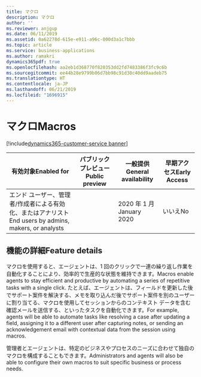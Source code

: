 ```yaml
---
title: マクロ
description: マクロ
author: ''
ms.reviewer: anjgup
ms.date: 06/11/2019
ms.assetid: 0a62278d-615e-e911-a96c-000d3a1c7bbb
ms.topic: article
ms.service: business-applications
ms.author: ramakri
dynamics365pdf: true
ms.openlocfilehash: aa2eb1d368770f820353dd2fd7483386f3fc9c6b
ms.sourcegitcommit: ee44b28e9799b06d7bb98c91d30c40dd9aadeb75
ms.translationtype: HT
ms.contentlocale: ja-JP
ms.lasthandoff: 06/21/2019
ms.locfileid: "1696915"
---
```

# <a name="macros"></a><span data-ttu-id="6fb52-103">マクロ</span><span class="sxs-lookup"><span data-stu-id="6fb52-103">Macros</span></span>
[!include[dynamics365-customer-service banner](../includes/dynamics365-customer-service.md)]

| <span data-ttu-id="6fb52-104">有効対象</span><span class="sxs-lookup"><span data-stu-id="6fb52-104">Enabled for</span></span>    |  <span data-ttu-id="6fb52-105">パブリック プレビュー</span><span class="sxs-lookup"><span data-stu-id="6fb52-105">Public preview</span></span> | <span data-ttu-id="6fb52-106">一般提供</span><span class="sxs-lookup"><span data-stu-id="6fb52-106">General availability</span></span> | <span data-ttu-id="6fb52-107">早期アクセス</span><span class="sxs-lookup"><span data-stu-id="6fb52-107">Early Access</span></span> |
| ---------- | ---------- |---------- |---------- |
|<span data-ttu-id="6fb52-108">エンド ユーザー、管理者/作成者による有効化、またはアナリスト</span><span class="sxs-lookup"><span data-stu-id="6fb52-108">End users by admins, makers, or analysts</span></span>|| <span data-ttu-id="6fb52-109">2020 年 1 月</span><span class="sxs-lookup"><span data-stu-id="6fb52-109">January 2020</span></span>|<span data-ttu-id="6fb52-110">いいえ</span><span class="sxs-lookup"><span data-stu-id="6fb52-110">No</span></span> |






## <a name="feature-details"></a><span data-ttu-id="6fb52-111">機能の詳細</span><span class="sxs-lookup"><span data-stu-id="6fb52-111">Feature details</span></span>
<!--feature detail start -->
<span data-ttu-id="6fb52-112">マクロを使用すると、エージェントは、1 回のクリックで一連の繰り返し作業を自動化することにより、効率的で生産的な状態を維持できます。</span><span class="sxs-lookup"><span data-stu-id="6fb52-112">Macros enable agents to stay efficient and productive by automating a series of repetitive tasks with a single click.</span></span> <span data-ttu-id="6fb52-113">たとえば、エージェントは、フィールドを更新した後でサポート案件を解決する、メモを取り込んだ後でサポート案件を別のユーザーに割り当てる、マクロを使用してセッションからのコンテキスト データを含む確認メールを送信する、といったタスクを自動化できます。</span><span class="sxs-lookup"><span data-stu-id="6fb52-113">For example, agents will be able to automate tasks like resolving a case after updating a field, assigning it to a different user after capturing notes, or sending an acknowledgement email with contextual data from the session using macros.</span></span> 

<span data-ttu-id="6fb52-114">管理者とエージェントは、特定のビジネスやプロセスのニーズに合わせて独自のマクロを構成することもできます。</span><span class="sxs-lookup"><span data-stu-id="6fb52-114">Administrators and agents will also be able to configure their own macros to suit specific business or process needs.</span></span>
<!--feature detail end -->










